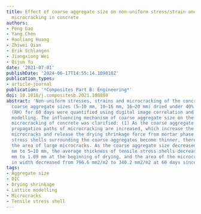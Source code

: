 ```yaml
---
title: Effect of coarse aggregate size on non-uniform stress/strain and drying-induced
  microcracking in concrete
authors:
- Peng Gao
- Yang Chen
- Haoliang Huang
- Zhiwei Qian
- Erik Schlangen
- Jiangxiong Wei
- Qijun Yu
date: '2021-07-01'
publishDate: '2024-06-17T14:55:14.109810Z'
publication_types:
- article-journal
publication: '*Composites Part B: Engineering*'
doi: 10.1016/j.compositesb.2021.108880
abstract: 'Non-uniform stresses, strains and microcracking of the concretes with three
  coarse aggregate sizes (5–10 mm, 10–16 mm, 16–20 mm) dried under 40% relative humidity
  (RH) for 60 days were quantified using digital image correlation and lattice fracture
  modelling. The influencing mechanism of coarse aggregate size on the drying-induced
  microcracking of concrete was clarified: (1) As the coarse aggregate size decreases,
  propagation paths of microcracking are increased, which increase the number of small
  microcracks and release the drying shrinkage force from mortar phase. (2) Tensile
  stress shells surrounding the coarse aggregates become thinner, thereby decreasing
  the area of large microcracks. As the coarse aggregate size decreased from 16-20
  mm to 5–10 mm, the average thickness of tensile stress shells decreased from 2.13
  mm to 1.09 mm at the beginning of drying, and the area of the microcracks >5 μm
  in width decreased from 796.6 mm2/m2 to 340.2 mm2/m2 at 60 days since drying.'
tags:
- Aggregate size
- DIC
- Drying shrinkage
- Lattice modelling
- Microcracks
- Tensile stress shell
---
```

